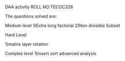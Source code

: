 DAA  activity
ROLL NO:TECOC328

The questions solved are:

Medium level
1)Extra long factorial
2)Non divisible Subset

Hard Level

1)matrix layer rotation

Complex level
1)insert sort advanced analysis
